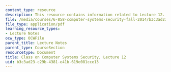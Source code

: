 ```yaml
---
content_type: resource
description: This resource contains information related to Lecture 12.
file: /media/courses/6-858-computer-systems-security-fall-2014/b3c3ad23c29b4381e41b619e081cce13_MIT6_858F14_lec12.pdf
file_type: application/pdf
learning_resource_types:
- Lecture Notes
ocw_type: OCWFile
parent_title: Lecture Notes
parent_type: CourseSection
resourcetype: Document
title: Class on Computer Systems Security, Lecture 12
uid: b3c3ad23-c29b-4381-e41b-619e081cce13
---
```

